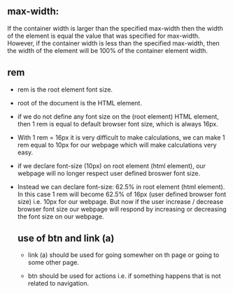 ## max-width:

If the container width is larger than the specified max-width then the width
of the element is equal the value that was specified for max-width. However,
if the container width is less than the specified max-width, then the width
of the element will be 100% of the container element width.

## rem

- rem is the root element font size.
- root of the document is the HTML element.

- if we do not define any font size on the (root element) HTML element, then
  1 rem is equal to default browser font size, which is always 16px.

- With 1 rem = 16px it is very difficult to make calculations, we can make
  1 rem equal to 10px for our webpage which will make calculations very easy.

- if we declare font-size (10px) on root element (html element),
  our webpage will no longer respect user defined broswer font size.

- Instead we can declare font-size: 62.5% in root element (html element).
  In this case 1 rem will become 62.5% of 16px (user defined browser font size)
  i.e. 10px for our webpage. But now if the user increase / decrease browser
  font size our webpage will respond by increasing or decreasing the font
  size on our webpage.

  ## use of btn and link (a)

  - link (a) should be used for going somewher on th page or going to some
    other page.

  - btn should be used for actions i.e.
    if something happens that is not related to navigation.
